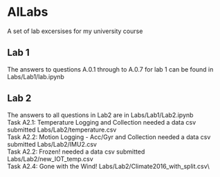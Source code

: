 # AILabs
A set of lab excersises for my university course
## Lab 1
The answers to questions A.0.1 through to A.0.7 for lab 1 can be found in Labs/Lab1/lab.ipynb
## Lab 2
The answers to all questions in Lab2 are in Labs/Lab1/Lab2.ipynb\
Task A2.1: Temperature Logging and Collection needed a data csv submitted Labs/Lab2/temperature.csv\
Task A2.2: Motion Logging - Acc/Gyr  and Collection needed a data csv submitted Labs/Lab2/IMU2.csv\
Task A2.2: Frozen! needed a data csv submitted Labs/Lab2/new_IOT_temp.csv\
Task A2.4: Gone with the Wind! Labs/Lab2/Climate2016_with_split.csv\
